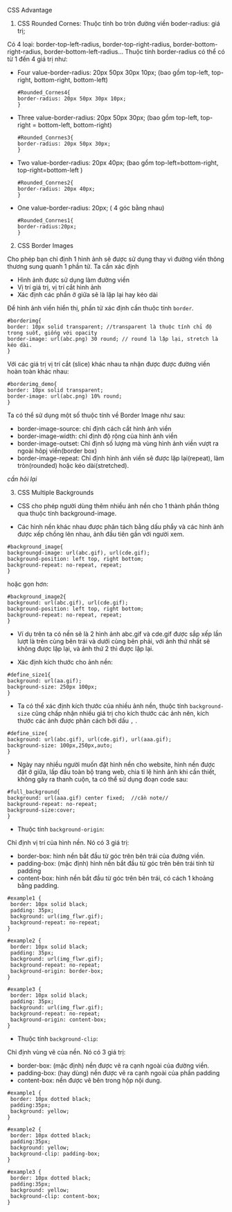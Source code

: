 CSS Advantage
1. CSS Rounded Cornes: Thuộc tính bo tròn đường viền
boder-radius: giá trị;

Có 4 loại: border-top-left-radius, border-top-right-radius, border-bottom-right-radius, border-bottom-left-radius...
Thuộc tính border-radius có thể có từ 1 đến 4 giá trị như:

- Four value-border-radius: 20px 50px 30px 10px;
    (bao gồm top-left, top-right, bottom-right, bottom-left)

    ```
    #Rounded_Cornes4{
    border-radius: 20px 50px 30px 10px;
    }
    ```

- Three value-border-radius: 20px 50px 30px;
    (bao gồm top-left, top-right = bottom-left, bottom-right) 

    ```
    #Rounded_Conrnes3{
    border-radius: 20px 50px 30px;
    }
    ```

 - Two value-border-radius: 20px 40px;
    (bao gồm top-left=bottom-right, top-right=bottom-left )

    ```
    #Rounded_Conrnes2{
    border-radius: 20px 40px;
    }
    ```

 - One value-border-radius: 20px;
    ( 4 góc bằng nhau)

    ```
    #Rounded_Conrnes1{
    border-radius:20px;
    }
    ```

2. CSS Border Images

Cho phép bạn chỉ định 1 hình ảnh sẽ được sử dụng thay vì đường viền thông thương sung quanh 1 phần tử. Ta cần xác định
- Hình ảnh được sử dụng làm đường viền
- Vị trí giá trị, vị trí cắt hình ảnh
- Xác định các phần ở giữa sẽ là lặp lại hay kéo dài

Để hình ảnh viền hiển thị, phần tử xác định cần thuộc tính `border`.

```
#borderimg{
border: 10px solid transparent; //transparent là thuộc tính chỉ độ trong suốt, giống với opacity
border-image: url(abc.png) 30 round; // round là lặp lại, stretch là kéo dài.
}
```

Với các giá trị vị trí cắt (slice) khác nhau ta nhận được được đường viền hoàn toàn khác nhau:

```
#borderimg_demo{
border: 10px solid transparent;
border-image: url(abc.png) 10% round;
}
```

Ta có thể sử dụng một số thuộc tính về Border Image như sau:

 - border-image-source: chỉ định cách cắt hình ảnh viền
 - border-image-width: chỉ định độ rộng của hình ảnh viền
 - border-image-outset: Chỉ định số lượng mà vùng hình ảnh viền vượt ra ngoài hôpj viền(border box)
 - border-image-repeat: Chỉ định hình ảnh viền sẽ được lặp lại(repeat), làm tròn(rounded) hoặc kéo dài(stretched).

 *cần hỏi lại*

3. CSS Multiple Backgrounds

- CSS cho phép người dùng thêm nhiều ảnh nền cho 1 thành phần thông qua thuộc tính background-image.

 - Các hình nền khác nhau được phân tách bằng dấu phẩy và các hình ảnh được xếp chồng lên nhau, ảnh đầu tiên gần với người xem.

```
#background_image{
backgroungd-image: url(abc.gif), url(cde.gif);
background-position: left top, right bottom;
background-repeat: no-repeat, repeat;
}
```

hoặc gọn hơn:

```
#background_image2{
background: url(abc.gif), url(cde.gif);
background-position: left top, right bottom;
background-repeat: no-repeat, repeat;
}
```

 - Ví dụ trên ta có nền sẽ là 2 hình ảnh abc.gif và cde.gif được sắp xếp lần lượt là trên cùng bên trái và dưới cùng bên phải, với ảnh thứ nhất sẽ không được lặp lại, và ảnh thứ 2 thì được lặp lại.


- Xác định kích thước cho ảnh nền:

```
#define_size1{
background: url(aa.gif);
background-size: 250px 100px;
}
```

- Ta có thể xác định kích thước của nhiều ảnh nền, thuộc tính `background-size` cũng chấp nhận nhiều giá trị cho kích thước các ảnh nên, kích thước các ảnh được phân cách bởi dấu `,` .

```
#define_size{
background: url(abc.gif), url(cde.gif), url(aaa.gif);
background-size: 100px,250px,auto;
}
```

- Ngày nay nhiều người muốn đặt hình nền cho website, hình nền được đặt ở giữa, lấp đầu toàn bộ trang web, chia tỉ lệ hình ảnh khi cần thiết, không gây ra thanh cuộn, ta có thể sử dụng đoạn code sau:

```
#full_background{
background: url(aaa.gif) center fixed;  //cần note//
background-repeat: no-repeat;
background-size:cover;
}
```

- Thuộc tính `background-origin`:

Chỉ định vị trí của hình nền. Nó có 3 giá trị:
 - border-box: hình nền bắt đầu từ góc trên bên trái của đường viền.
 - padding-box: (mặc định) hình nền bắt đầu từ góc trên bên trái tính từ padding
 - content-box: hình nền bắt đầu từ góc trên bên trái, có cách 1 khoảng bằng padding.

 ```
 #example1 {
  border: 10px solid black;
  padding: 35px;
  background: url(img_flwr.gif);
  background-repeat: no-repeat;
}

#example2 {
  border: 10px solid black;
  padding: 35px;
  background: url(img_flwr.gif);
  background-repeat: no-repeat;
  background-origin: border-box;
}

#example3 {
  border: 10px solid black;
  padding: 35px;
  background: url(img_flwr.gif);
  background-repeat: no-repeat;
  background-origin: content-box;
}
 ```

- Thuộc tính `background-clip`:

Chỉ định vùng vẽ của nền. Nó có 3 giá trị:
 - border-box: (mặc định) nền được vẽ ra cạnh ngoài của đường viền.
 - padding-box: (hay dùng) nền được vẽ ra cạnh ngoài của phần padding
 - content-box: nền được vẽ bên trong hộp nội dung.

 ```
 #example1 {
  border: 10px dotted black;
  padding:35px;
  background: yellow;
}

#example2 {
  border: 10px dotted black;
  padding:35px;
  background: yellow;
  background-clip: padding-box;
}

#example3 {
  border: 10px dotted black;
  padding:35px;
  background: yellow;
  background-clip: content-box;
}
 ```
 